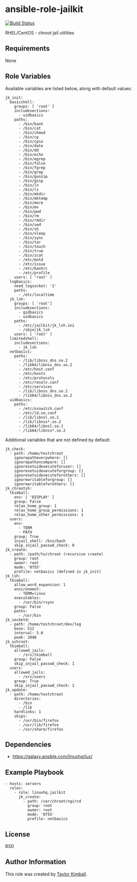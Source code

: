 # ansible-role-jailkit

[![Build Status](https://travis-ci.org/linuxhq/ansible-role-jailkit.svg?branch=master)](https://travis-ci.org/linuxhq/ansible-role-jailkit)

RHEL/CentOS - chroot jail utilities

## Requirements

None

## Role Variables

Available variables are listed below, along with default values:

    jk_init:
      basicshell:
        groups: [ 'root' ]
        includesections:
          - uidbasics
        paths:
          - /bin/bash
          - /bin/cat
          - /bin/chmod
          - /bin/cp
          - /bin/cpio
          - /bin/date
          - /bin/dd
          - /bin/echo
          - /bin/egrep
          - /bin/false
          - /bin/fgrep
          - /bin/grep
          - /bin/gunzip
          - /bin/gzip
          - /bin/ln
          - /bin/ls
          - /bin/mkdir
          - /bin/mktemp
          - /bin/more
          - /bin/mv
          - /bin/pwd
          - /bin/rm
          - /bin/rmdir
          - /bin/sed
          - /bin/sh
          - /bin/sleep
          - /bin/sync
          - /bin/tar
          - /bin/touch
          - /bin/true
          - /bin/zcat
          - /etc/motd
          - /etc/issue
          - /etc/bashrc
          - /etc/profile
        users: [ 'root' ]
      logbasics:
        need_logsocket: '1'
        paths:
          - /etc/localtime
      jk_lsh:
        groups: [ 'root']
        includesections:
          - gidbasics
          - uidbasics
        paths:
          - /etc/jailkit/jk_lsh.ini
          - /sbin/jk_lsh
        users: [ 'root' ]
      limitedshell:
        includesections:
          - jk_lsh
      netbasics:
        paths:
          - /lib/libnss_dns.so.2
          - /lib64/libnss_dns.so.2
          - /etc/host.conf
          - /etc/hosts
          - /etc/protocols
          - /etc/resolv.conf
          - /etc/services
          - /lib/libnss_dns.so.2
          - /lib64/libnss_dns.so.2
      uidbasics:
        paths:
          - /etc/nsswitch.conf
          - /etc/ld.so.conf
          - /lib/libnsl.so.1
          - /lib/libnss*.so.2
          - /lib64/libnsl.so.1
          - /lib64/libnss*.so.2

Additional variables that are not defined by default:

    jk_check:
      - path: /home/testchroot
        ignorepatheverywhere: []
        ignorepathoncompare: []
        ignoresetuidexecuteforuser: []
        ignoresetuidexecuteforgroup: []
        ignoresetuidexecuteforothers: []
        ignorewritableforgroup: []
        ignorewritableforothers: []
    jk_chrootsh:
      tkimball:
        env: [ 'DISPLAY' ]
        group: False
        relax_home_group: 1
        relax_home_group_permissions: 1
        relax_home_other_permissions: 1
      users:
        env:
          - TERM
          - PATH
        group: True
        injail_shell: /bin/bash
        skip_injail_passwd_check: 0
    jk_create:
      - path: /path/to/chroot (recursive create)
        group: root
        owner: root
        mode: '0755'
        profile: netbasics (defined in jk_init)
    jk_lsh:
      tkimball:
        allow_word_expansion: 1
        environment:
          - TERM=linux
        executables:
          - /usr/bin/rsync
        group: False
        paths:
          - /usr/bin
    jk_socketd:
      - path: /home/testchroot/dev/log
        base: 512
        interval: 5.0
        peak: 2048
    jk_uchroot:
      tkimball:
        allowed_jails:
          - /srv/tkimball
        group: False
        skip_injail_passwd_check: 1
      users:
        allowed_jails:
          - /srv/users
        group: True
        skip_injail_passwd_check: 1
    jk_update:
      - path: /home/testchroot
        directories:
          - /bin
          - /lib
        hardlinks: 1
        skips:
          - /usr/bin/firefox
          - /usr/lib/firefox
          - /usr/share/firefox

## Dependencies

 * https://galaxy.ansible.com/linuxhq/lux/

## Example Playbook

    - hosts: servers
      roles:
        - role: linuxhq.jailkit
          jk_create:
            - path: /var/chroot/ngircd
              group: root
              owner: root
              mode: '0755'
              profile: netbasics

## License

BSD

## Author Information

This role was created by [Taylor Kimball](http://www.linuxhq.org).
